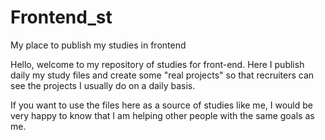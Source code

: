 # Frontend_st
My place to publish my studies in frontend

Hello, welcome to my repository of studies for front-end. Here I publish daily my study files and create some "real projects" so that recruiters can see the projects I usually do on a daily basis.

If you want to use the files here as a source of studies like me, I would be very happy to know that I am helping other people with the same goals as me.